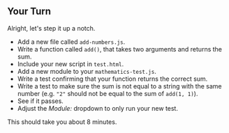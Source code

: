 ## Your Turn

Alright, let's step it up a notch.

* Add a new file called `add-numbers.js`.
* Write a function called `add()`, that takes two arguments and returns the sum.
* Include your new script in `test.html`.
* Add a new module to your `mathematics-test.js`.
* Write a test confirming that your function returns the correct sum.
* Write a test to make sure the sum is not equal to a string with the same number (e.g. `"2"` should not be equal to the sum of `add(1, 1)`).
* See if it passes.
* Adjust the *Module:* dropdown to only run your new test.

This should take you about 8 minutes.